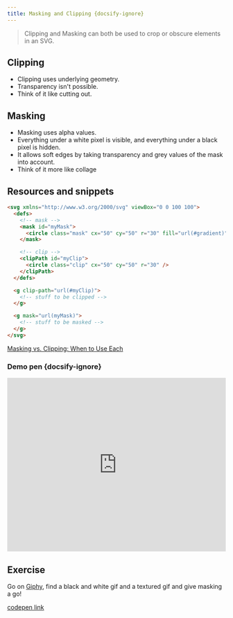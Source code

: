 ```yaml
---
title: Masking and Clipping {docsify-ignore}
---
```


> Clipping and Masking can both be used to crop or obscure elements in an SVG.

## Clipping

- Clipping uses underlying geometry.
- Transparency isn't possible.
- Think of it like cutting out.

## Masking

- Masking uses alpha values.
- Everything under a white pixel is visible, and everything under a black pixel is hidden.
- It allows soft edges by taking transparency and grey values of the mask into account.
- Think of it more like collage

## Resources and snippets

```html
<svg xmlns="http://www.w3.org/2000/svg" viewBox="0 0 100 100">
  <defs>
    <!-- mask -->
    <mask id="myMask">
      <circle class="mask" cx="50" cy="50" r="30" fill="url(#gradient)" />
    </mask>

    <!-- clip -->
    <clipPath id="myClip">
      <circle class="clip" cx="50" cy="50" r="30" />
    </clipPath>
  </defs>

  <g clip-path="url(#myClip)">
    <!-- stuff to be clipped -->
  </g>

  <g mask="url(myMask)">
    <!-- stuff to be masked -->
  </g>
</svg>
```

[Masking vs. Clipping: When to Use Each](https://css-tricks.com/masking-vs-clipping-use/)

### Demo pen {docsify-ignore}

<iframe height="400" style="width: 100%;" scrolling="no" title="Masking &amp; Clipping" src="https://codepen.io/svganimationworkshop/embed/jOPwaBW?height=265&theme-id=default&default-tab=html,result" frameborder="no" allowtransparency="true" allowfullscreen="true">
  See the Pen <a href='https://codepen.io/svganimationworkshop/pen/jOPwaBW'>Masking &amp; Clipping</a> by SVG-workshops
  (<a href='https://codepen.io/svganimationworkshop'>@svganimationworkshop</a>) on <a href='https://codepen.io'>CodePen</a>.
</iframe>

## Exercise

Go on [Giphy](https://giphy.com/), find a black and white gif and a textured gif and give masking a go!

[codepen link ](https://codepen.io/cassie-codes/pen/YzzbVOb)
